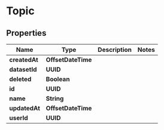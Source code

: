 

# Topic


## Properties

| Name | Type | Description | Notes |
|------------ | ------------- | ------------- | -------------|
|**createdAt** | **OffsetDateTime** |  |  |
|**datasetId** | **UUID** |  |  |
|**deleted** | **Boolean** |  |  |
|**id** | **UUID** |  |  |
|**name** | **String** |  |  |
|**updatedAt** | **OffsetDateTime** |  |  |
|**userId** | **UUID** |  |  |



